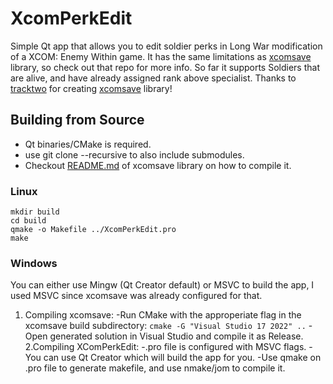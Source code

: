 # XcomPerkEdit

Simple Qt app that allows you to edit soldier perks in Long War modification of a XCOM: Enemy Within game.
It has the same limitations as [xcomsave](https://github.com/tracktwo/xcomsave) library, so check out that repo for more info.
So far it supports Soldiers that are alive, and have already assigned rank above specialist.
Thanks to [tracktwo](github.com/tracktwo) for creating [xcomsave](https://github.com/tracktwo/xcomsave) library!

## Building from Source
- Qt binaries/CMake is required.
- use git clone --recursive to also include submodules.
- Checkout [README.md](https://github.com/tracktwo/xcomsave/blob/master/README.md) of xcomsave library on how to compile it.
  
### Linux
```
mkdir build
cd build
qmake -o Makefile ../XcomPerkEdit.pro
make
```
### Windows
You can either use Mingw (Qt Creator default) or MSVC to build the app, I used MSVC since xcomsave was already configured for that.
1. Compiling xcomsave:
  -Run CMake with the approperiate flag in the xcomsave build subdirectory: `cmake -G "Visual Studio 17 2022" ..`
    -Open generated solution in Visual Studio and compile it as Release.
2.Compiling XComPerkEdit:
  -.pro file is configured with MSVC flags.
    -You can use Qt Creator which will build the app for you.
      -Use qmake on .pro file to generate makefile, and use nmake/jom to compile it.


